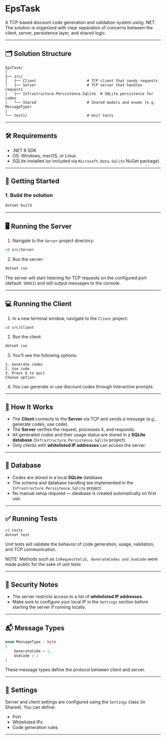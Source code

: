 
# EpsTask

A TCP-based discount code generation and validation system using .NET. The solution is organized with clear separation of concerns between the client, server, persistence layer, and shared logic.

---

## 🗂 Solution Structure

```
EpsTask/
│
├── src/
│   ├── Client                       # TCP client that sends requests
│   ├── Server                       # TCP server that handles requests
│   ├── Infrastructure.Persistence.Sqlite  # SQLite persistence for codes
│   └── Shared                       # Shared models and enums (e.g. MessageType)
│
└── tests/                           # Unit tests
```

---

## 🛠 Requirements

- .NET 8 SDK
- OS: Windows, macOS, or Linux
- SQLite installed (or included via `Microsoft.Data.Sqlite` NuGet package)

---

## 🚀 Getting Started

### 1. Build the solution

```bash
dotnet build
```

---

## 🖥️ Running the Server

1. Navigate to the `Server` project directory:

```bash
cd src/Server
```

2. Run the server:

```bash
dotnet run
```

The server will start listening for TCP requests on the configured port (default: `50051`) and will output messages to the console.

---

## 💻 Running the Client

1. In a new terminal window, navigate to the `Client` project:

```bash
cd src/Client
```

2. Run the client:

```bash
dotnet run
```

3. You’ll see the following options:

```
1. Generate codes
2. Use code
3. Press Q to quit
Choose option:
```

4. You can generate or use discount codes through interactive prompts.

---

## 🧠 How It Works

- The **Client** connects to the **Server** via TCP and sends a message (e.g., generate codes, use code).
- The **Server** verifies the request, processes it, and responds.
- All generated codes and their usage status are stored in a **SQLite database** (`Infrastructure.Persistence.Sqlite` project).
- Only clients with **whitelisted IP addresses** can access the server.

---

## 💾 Database

- Codes are stored in a local **SQLite** database.
- The schema and database handling are implemented in the `Infrastructure.Persistence.Sqlite` project.
- No manual setup required — database is created automatically on first use.

---

## ✅ Running Tests

```bash
cd tests
dotnet test
```

Unit tests will validate the behavior of code generation, usage, validation, and TCP communication.

NOTE: Methods such as `IsRequestValid, GenerateCodes and UseCode` were made public for the sake of unit tests

---

## 🔐 Security Notes

- The server restricts access to a list of **whitelisted IP addresses**.
- Make sure to configure your local IP in the `Settings` section before starting the server if running locally.

---

## 📬 Message Types

```csharp
enum MessageType : byte
{
    GenerateCode = 1,
    UseCode = 2
}
```

These message types define the protocol between client and server.

---

## 📂 Settings

Server and client settings are configured using the `Settings` class (in Shared). You can define:

- Port
- Whitelisted IPs
- Code generation rules

---
